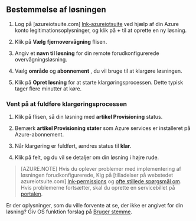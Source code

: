 ## <a name="provision-the-solution"></a>Bestemmelse af løsningen

1.  Log på [azureiotsuite.com] [ lnk-azureiotsuite] ved hjælp af din Azure konto legitimationsoplysninger, og klik på **+** til at oprette en ny løsning.

2.  Klik på **Vælg** **fjernovervågning** flisen.

3.  Angiv et **navn til løsning** for din remote forudkonfigurerede overvågningsløsning.

4.  Vælg **område** og **abonnement** , du vil bruge til at klargøre løsningen.

5.  Klik på **Opret løsning** for at starte klargøringsprocessen. Dette typisk tager flere minutter at køre.

### <a name="wait-for-the-provisioning-process-to-complete"></a>Vent på at fuldføre klargøringsprocessen

1. Klik på flisen, så din løsning med **artikel Provisioning** status.
 
2. Bemærk **artikel Provisioning stater** som Azure services er installeret på Azure-abonnement.

3. Når klargøring er fuldført, ændres status til **klar**.

4. Klik på felt, og du vil se detaljer om din løsning i højre rude.

> [AZURE.NOTE] Hvis du oplever problemer med implementering af løsningen forudkonfigurerede, Kig på [tilladelser på webstedet azureiotsuite.com] [ lnk-permissions] og [ofte stillede spørgsmål om][lnk-faq]. Hvis problemerne fortsætter, skal du oprette en servicebillet på [portalen][lnk-portal].

Er der oplysninger, som du ville forvente at se, der ikke er angivet for din løsning? Giv OS funktion forslag på [Bruger stemme](https://feedback.azure.com/forums/321918-azure-iot).

[lnk-azureiotsuite]: https://www.azureiotsuite.com
[lnk-permissions]: ../articles/iot-suite/iot-suite-permissions.md
[lnk-portal]: http://portal.azure.com/
[lnk-faq]: ../articles/iot-suite/iot-suite-faq.md